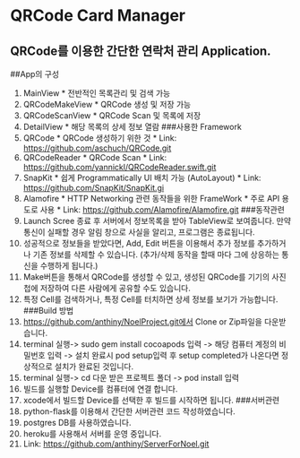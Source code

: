 # QRCode Card Manager
## QRCode를 이용한 간단한 연락처 관리 Application.

##App의 구성
  1. MainView
    * 전반적인 목록관리 및 검색 가능
  2. QRCodeMakeView
    * QRCode 생성 및 저장 가능
  3. QRCodeScanView
    * QRCode Scan 및 목록에 저장
  4. DetailView
    * 해당 목록의 상세 정보 열람
###사용한 Framework
  1. QRCode
    * QRCode 생성하기 위한 것
    * Link: https://github.com/aschuch/QRCode.git
  2. QRCodeReader
    * QRCode Scan
    * Link: https://github.com/yannickl/QRCodeReader.swift.git
  3. SnapKit
    * 쉽게 Programmatically UI 배치 가능 (AutoLayout)
    * Link: https://github.com/SnapKit/SnapKit.gi
  4. Alamofire
    * HTTP Networking 관련 동작들을 위한 FrameWork
    * 주로 API 용도로 사용
    * Link: https://github.com/Alamofire/Alamofire.git
###동작관련
  1. Launch Scree 종료 후 서버에서 정보목록을 받아 TableView로 보여줍니다. 만약 통신이 실패할 경우 알림 창으로 사실을 알리고, 프로그램은 종료됩니다.
  2. 성공적으로 정보들을 받았다면, Add, Edit 버튼을 이용해서 추가 정보를 추가하거나 기존 정보를 삭제할 수 있습니다. (추가/삭제 동작을 할때 마다 그에 상응하는 통신을 수행하게 됩니다.)
  3. Make버튼을 통해서 QRCode를 생성할 수 있고, 생성된 QRCode를 기기의 사진첩에 저장하여 다른 사람에게 공유할 수도 있습니다.
  4. 특정 Cell를 검색하거나, 특정 Cell를 터치하면 상세 정보를 보기가 가능합니다.
###Build 방법
  1. https://github.com/anthiny/NoelProject.git에서 Clone or Zip파일을 다운받습니다.
  2. terminal 실행-> sudo gem install cocoapods 입력 -> 해당 컴퓨터 계정의 비밀번호 입력 -> 설치 완료시 pod setup입력 후 setup completed가 나온다면 정상적으로 설치가 완료된 것입니다.
  3. terminal 실행-> cd 다운 받은 프로젝트 폴더 -> pod install 입력
  4. 빌드를 실행할 Device를 컴퓨터에 연결 합니다.
  5. xcode에서 빌드할 Device를 선택한 후 빌드를 시작하면 됩니다.
###서버관련
  1. python-flask를 이용해서 간단한 서버관련 코드 작성하였습니다.
  2. postgres DB를 사용하였습니다.
  3. heroku를 사용해서 서버를 운영 중입니다.
  4. Link: https://github.com/anthiny/ServerForNoel.git
